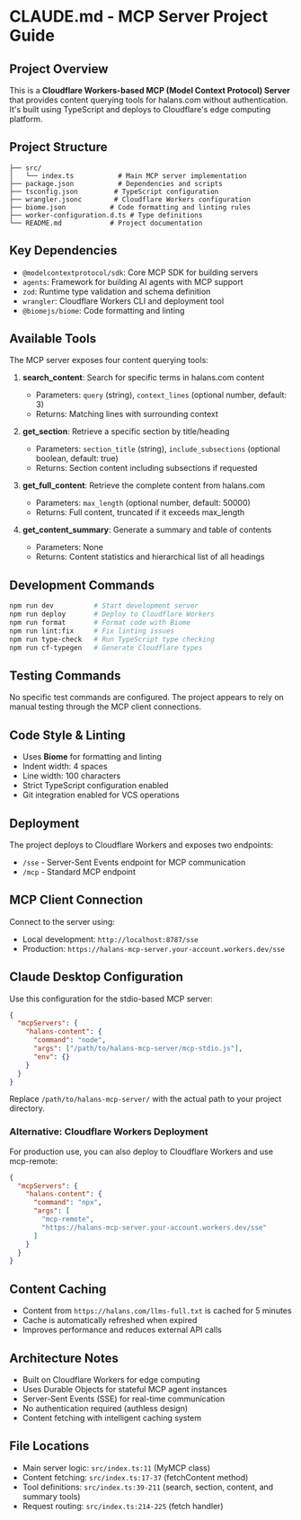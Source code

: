 # CLAUDE.md - MCP Server Project Guide

## Project Overview
This is a **Cloudflare Workers-based MCP (Model Context Protocol) Server** that provides content querying tools for halans.com without authentication. It's built using TypeScript and deploys to Cloudflare's edge computing platform.

## Project Structure
```
├── src/
│   └── index.ts           # Main MCP server implementation
├── package.json           # Dependencies and scripts
├── tsconfig.json         # TypeScript configuration
├── wrangler.jsonc        # Cloudflare Workers configuration
├── biome.json           # Code formatting and linting rules
├── worker-configuration.d.ts # Type definitions
└── README.md            # Project documentation
```

## Key Dependencies
- `@modelcontextprotocol/sdk`: Core MCP SDK for building servers
- `agents`: Framework for building AI agents with MCP support
- `zod`: Runtime type validation and schema definition
- `wrangler`: Cloudflare Workers CLI and deployment tool
- `@biomejs/biome`: Code formatting and linting

## Available Tools
The MCP server exposes four content querying tools:

1. **search_content**: Search for specific terms in halans.com content
   - Parameters: `query` (string), `context_lines` (optional number, default: 3)
   - Returns: Matching lines with surrounding context

2. **get_section**: Retrieve a specific section by title/heading
   - Parameters: `section_title` (string), `include_subsections` (optional boolean, default: true)
   - Returns: Section content including subsections if requested

3. **get_full_content**: Retrieve the complete content from halans.com
   - Parameters: `max_length` (optional number, default: 50000)
   - Returns: Full content, truncated if it exceeds max_length

4. **get_content_summary**: Generate a summary and table of contents
   - Parameters: None
   - Returns: Content statistics and hierarchical list of all headings

## Development Commands
```bash
npm run dev          # Start development server
npm run deploy       # Deploy to Cloudflare Workers
npm run format       # Format code with Biome
npm run lint:fix     # Fix linting issues
npm run type-check   # Run TypeScript type checking
npm run cf-typegen   # Generate Cloudflare types
```

## Testing Commands
No specific test commands are configured. The project appears to rely on manual testing through the MCP client connections.

## Code Style & Linting
- Uses **Biome** for formatting and linting
- Indent width: 4 spaces
- Line width: 100 characters
- Strict TypeScript configuration enabled
- Git integration enabled for VCS operations

## Deployment
The project deploys to Cloudflare Workers and exposes two endpoints:
- `/sse` - Server-Sent Events endpoint for MCP communication
- `/mcp` - Standard MCP endpoint

## MCP Client Connection
Connect to the server using:
- Local development: `http://localhost:8787/sse`
- Production: `https://halans-mcp-server.your-account.workers.dev/sse`

## Claude Desktop Configuration
Use this configuration for the stdio-based MCP server:

```json
{
  "mcpServers": {
    "halans-content": {
      "command": "node",
      "args": ["/path/to/halans-mcp-server/mcp-stdio.js"],
      "env": {}
    }
  }
}
```

Replace `/path/to/halans-mcp-server/` with the actual path to your project directory.

### Alternative: Cloudflare Workers Deployment
For production use, you can also deploy to Cloudflare Workers and use mcp-remote:

```json
{
  "mcpServers": {
    "halans-content": {
      "command": "npx",
      "args": [
        "mcp-remote",
        "https://halans-mcp-server.your-account.workers.dev/sse"
      ]
    }
  }
}
```

## Content Caching
- Content from `https://halans.com/llms-full.txt` is cached for 5 minutes
- Cache is automatically refreshed when expired
- Improves performance and reduces external API calls

## Architecture Notes
- Built on Cloudflare Workers for edge computing
- Uses Durable Objects for stateful MCP agent instances
- Server-Sent Events (SSE) for real-time communication
- No authentication required (authless design)
- Content fetching with intelligent caching system

## File Locations
- Main server logic: `src/index.ts:11` (MyMCP class)
- Content fetching: `src/index.ts:17-37` (fetchContent method)
- Tool definitions: `src/index.ts:39-211` (search, section, content, and summary tools)
- Request routing: `src/index.ts:214-225` (fetch handler)